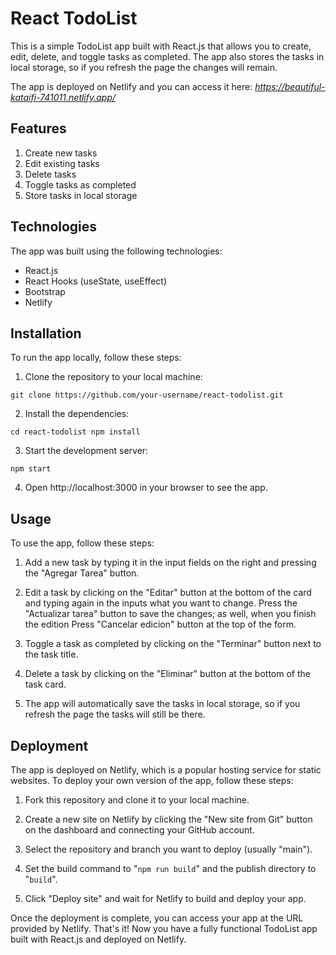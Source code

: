 # React TodoList

This is a simple TodoList app built with React.js that allows you to create, edit, delete, and toggle tasks as completed. The app also stores the tasks in local storage, so if you refresh the page the changes will remain.

The app is deployed on Netlify and you can access it here: _https://beautiful-kataifi-741011.netlify.app/_

## Features
1. Create new tasks
2. Edit existing tasks
3. Delete tasks
4. Toggle tasks as completed
5. Store tasks in local storage


## Technologies
The app was built using the following technologies:

- React.js
- React Hooks (useState, useEffect)
- Bootstrap
- Netlify


## Installation
To run the app locally, follow these steps:

1. Clone the repository to your local machine:

`git clone https://github.com/your-username/react-todolist.git`

2. Install the dependencies:

  `cd react-todolist
  npm install`

3. Start the development server:

  `npm start`

4. Open http://localhost:3000 in your browser to see the app.

## Usage

To use the app, follow these steps:

1. Add a new task by typing it in the input fields on the right and pressing the "Agregar Tarea" button.

2. Edit a task by clicking on the "Editar" button at the bottom of the card and typing again in the inputs what you want to change. Press the "Actualizar tarea" button to save the changes; as well, when you finish the edition Press "Cancelar edicion" button at the top of the form.

3. Toggle a task as completed by clicking on the "Terminar" button next to the task title. 

4. Delete a task by clicking on the "Eliminar" button at the bottom of the task card.

5. The app will automatically save the tasks in local storage, so if you refresh the page the tasks will still be there.


## Deployment

The app is deployed on Netlify, which is a popular hosting service for static websites. To deploy your own version of the app, follow these steps:

1. Fork this repository and clone it to your local machine.

2. Create a new site on Netlify by clicking the "New site from Git" button on the dashboard and connecting your GitHub account.

3. Select the repository and branch you want to deploy (usually "main").

4. Set the build command to "`npm run build`" and the publish directory to "`build`".

5. Click "Deploy site" and wait for Netlify to build and deploy your app.

Once the deployment is complete, you can access your app at the URL provided by Netlify.
That's it! Now you have a fully functional TodoList app built with React.js and deployed on Netlify.
